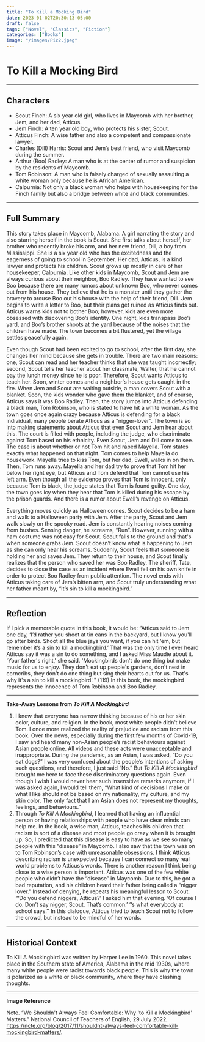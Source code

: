 ```yaml
---
title: "To Kill a Mocking Bird"
date: 2023-01-02T20:30:13-05:00
draft: false
tags: ["Novel", "Classics", "Fiction"]
categories: ["Books"]
image: "/images/Pic2.jpeg"
---
```


# To Kill a Mocking Bird

---

## Characters

- Scout Finch: A six year old girl, who lives in Maycomb with her brother, Jem, and her dad, Atticus.
- Jem Finch: A ten year old boy, who protects his sister, Scout.
- Atticus Finch: A wise father and also a competent and compassionate lawyer.
- Charles (Dill) Harris: Scout and Jem’s best friend, who visit Maycomb during the summer.
- Arthur (Boo) Radley: A man who is at the center of rumor and suspicion by the residents of Maycomb.
- Tom Robinson: A man who is falsely charged of sexually assaulting a white woman only because he is African American.
- Calpurnia: Not only a black woman who helps with housekeeping for the Finch family but also a bridge between white and black communities.

---

## Full Summary

This story takes place in Maycomb, Alabama. A girl narrating the story and also starring herself in the book is Scout. She first talks about herself, her brother who recently broke his arm, and her new friend, Dill, a boy from Mississippi. She is a six year old who has the excitedness and the eagerness of going to school in September. Her dad, Atticus, is a kind lawyer and protects his children. Scout grows up mostly in care of her housekeeper, Calpurnia. Like other kids in Maycomb, Scout and Jem are always curious about their neighbor, Boo Radley. They have wanted to see Boo because there are many rumors about unknown Boo, who never comes out from his house. They believe that he is a monster until they gather the bravery to arouse Boo out his house with the help of their friend, Dill. Jem begins to write a letter to Boo, but their plans get ruined as Atticus finds out. Atticus warns kids not to bother Boo; however, kids are even more obsessed with discovering Boo’s identity. One night, kids transpass Boo’s yard, and Boo’s brother shoots at the yard because of the noises that the children have made. The town becomes a bit flustered, yet the village settles peacefully again.

Even though Scout had been excited to go to school, after the first day, she changes her mind because she gets in trouble. There are two main reasons: one, Scout can read and her teacher thinks that she was taught incorrectly; second, Scout tells her teacher about her classmate, Walter, that he cannot pay the lunch money since he is poor. Therefore, Scout wants Atticus to teach her. Soon, winter comes and a neighbor's house gets caught in the fire. When Jem and Scout are waiting outside, a man covers Scout with a blanket. Soon, the kids wonder who gave them the blanket, and of course, Atticus says it was Boo Radley. Then, the story jumps into Atticus defending a black man, Tom Robinson, who is stated to have hit a white woman. As the town goes once again crazy because Atticus is defending for a black individual, many people berate Atticus as a “nigger-lover”. The town is so into making statements about Atticus that even Scout and Jem hear about this. The court is filled with people, including the judge, who discriminate against Tom based on his ethnicity. Even Scout, Jem and Dill come to see. The case is about whether or not Tom hit and raped Mayella. Tom states exactly what happened on that night. Tom comes to help Mayella do housework. Mayella tries to kiss Tom, but her dad, Ewell, walks in on them. Then, Tom runs away. Mayella and her dad try to prove that Tom hit her below her right eye, but Atticus and Tom defend that Tom cannot use his left arm. Even though all the evidence proves that Tom is innocent, only because Tom is black, the judge states that Tom is found guilty. One day, the town goes icy when they hear that Tom is killed during his escape by the prison guards. And there is a rumor about Ewell’s revenge on Atticus.

Everything moves quickly as Halloween comes. Scout decides to be a ham and walk to a Halloween party with Jem. After the party, Scout and Jem walk slowly on the spooky road. Jem is constantly hearing noises coming from bushes. Sensing danger, he screams, “Run”. However, running with a ham costume was not easy for Scout. Scout falls to the ground and that's when someone grabs Jem. Scout doesn’t know what is happening to Jem as she can only hear his screams. Suddenly, Scout feels that someone is holding her and saves Jem. They return to their house, and Scout finally realizes that the person who saved her was Boo Radley. The sheriff, Tate, decides to close the case as an incident where Ewell fell on his own knife in order to protect Boo Radley from public attention. The novel ends with Atticus taking care of Jem’s bitten arm, and Scout truly understanding what her father meant by, “It’s sin to kill a mockingbird.”

---

## Reflection

If I pick a memorable quote in this book, it would be:
“Atticus said to Jem one day, ‘I’d rather you shoot at tin cans in the backyard, but I know you'll go after birds. Shoot all the blue jays you want, if you can hit ‘em, but remember it’s a sin to kill a mockingbird.’
That was the only time I ever heard Atticus say it was a sin to do something, and I asked Miss Maudie about it.
'Your father's right,' she said. 'Mockingbirds don't do one thing but make music for us to enjoy. They don't eat up people's gardens, don't nest in corncribs, they don't do one thing but sing their hearts out for us. That's why it's a sin to kill a mockingbird.'" (119)
In this book, the mockingbird represents the innocence of Tom Robinson and Boo Radley.

---

**Take-Away Lessons from _To Kill A Mockingbird_**

1. I knew that everyone has narrow thinking because of his or her skin color, culture, and religion. In the book, most white people didn’t believe Tom. I once more realized the reality of prejudice and racism from this book. Over the news, especially during the first few months of Covid-19, I saw and heard many non-Asian people’s racist behaviours against Asian people online. All videos and these acts were unacceptable and inappropriate. During the pandemic, as an Asian, I was asked, “Do you eat dogs?” I was very confused about the people’s intentions of asking such questions, and therefore, I just said “No.” But _To Kill A Mockingbird_ brought me here to face these discriminatory questions again. Even though I wish I would never hear such insensitive remarks anymore, if I was asked again, I would tell them, “What kind of decisions I make or what I like should not be based on my nationality, my culture, and my skin color. The only fact that I am Asian does not represent my thoughts, feelings, and behaviours.”
2. Through _To Kill A Mockingbird_, I learned that having an influential person or having relationships with people who have clear minds can help me. In the book, a wise man, Atticus, teaches his children that racism is sort of a disease and most people go crazy when it is brought up. So, I predicted that this disease is easy to have as we see so many people with this “disease” in Maycomb. I also saw that the town was on to Tom Robinson’s case with unreasonable obsessions. I think Atticus describing racism is unexpected because I can connect so many real world problems to Atticus’s words. There is another reason I think being close to a wise person is important. Atticus was one of the few white people who didn’t have the “disease” in Maycomb. Due to this, he got a bad reputation, and his children heard their father being called a “nigger lover.” Instead of denying, he repeats his meaningful lesson to Scout:
   “‘Do you defend niggers, Atticus?’ I asked him that evening.
   ‘Of course I do. Don’t say nigger, Scout. That’s common.’
   ‘‘s what everybody at school says.’’
   In this dialogue, Atticus tried to teach Scout not to follow the crowd, but instead to be mindful of her words.

---

## Historical Context

To Kill A Mockingbird was written by Harper Lee in 1960. This novel takes place in the Southern state of America, Alabama in the mid 1930s, where many white people were racist towards black people. This is why the town is polarized as a white or black community, where they have clashing thoughts.

---

**Image Reference**

Ncte. “We Shouldn't Always Feel Comfortable: Why 'to Kill a Mockingbird' Matters.” National Council of Teachers of English, 29 July 2022, https://ncte.org/blog/2017/11/shouldnt-always-feel-comfortable-kill-mockingbird-matters/.
